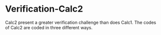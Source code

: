 # Verification-Calc2
Calc2 present a greater verification challenge than does Calc1.
The codes of Calc2 are coded in three different ways.
